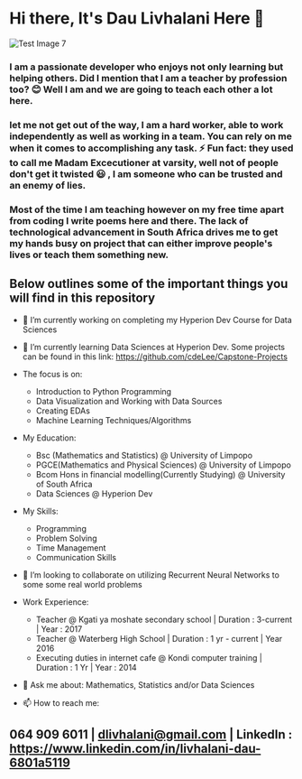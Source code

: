 # Hi there,  It's Dau Livhalani Here 👋

![Test Image 7](https://avatars2.githubusercontent.com/u/74109231?s=460&u=363bd2ae1b91787dca142e323bb527d7e28ea9b8&v=4)

### I am a passionate developer who enjoys not only learning but helping others. Did I mention that I am a teacher by profession too? :blush: Well I am and we are going to teach each other a lot here.

### let me not get out of the way, I am a hard worker, able to work independently as well as working in a team. You can rely on me when it comes to accomplishing any task. ⚡ Fun fact: they used to call me Madam Excecutioner at varsity, well not of people don't get it twisted :smiley: , I am someone who can be trusted and an enemy of lies.

### Most of the time I am teaching however on my free time apart from coding I write poems here and there. The lack of technological advancement in South Africa drives me to get my hands busy on project that can either improve people's lives or teach them something new.

## Below outlines some  of the important things you will find in this repository


- 🔭 I’m currently working on completing my Hyperion Dev Course for Data Sciences

- 🌱 I’m currently learning Data Sciences at Hyperion Dev. Some projects can be found in this link: https://github.com/cdeLee/Capstone-Projects

- The focus is on:
  * Introduction to Python Programming
  * Data Visualization and Working with Data Sources
  * Creating EDAs
  * Machine Learning Techniques/Algorithms

- My Education:
  * Bsc (Mathematics and Statistics) @ University of Limpopo
  * PGCE(Mathematics and Physical Sciences) @ University of Limpopo
  * Bcom Hons in financial modelling(Currently Studying) @ University of South Africa 
  * Data Sciences @ Hyperion Dev
  
- My Skills:
  * Programming
  * Problem Solving
  * Time Management
  * Communication Skills
- 👯 I’m looking to collaborate on utilizing Recurrent Neural Networks to some some real world problems

- Work Experience:
  * Teacher @ Kgati ya moshate secondary school | Duration : 3-current | Year : 2017
  * Teacher @ Waterberg High School | Duration : 1 yr - current | Year 2016
  * Executing duties in internet cafe @ Kondi computer training | Duration : 1 Yr | Year : 2014 
- 💬 Ask me about: Mathematics, Statistics and/or Data Sciences

- 📫 How to reach me: 
## 064 909 6011 | dlivhalani@gmail.com | LinkedIn : https://www.linkedin.com/in/livhalani-dau-6801a5119

<!--  😄 Pronouns: ...
- ⚡ Fun fact: 
->
